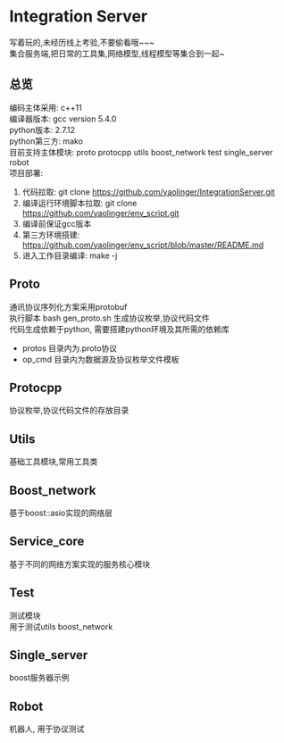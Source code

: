 # Integration Server
写着玩的,未经历线上考验,不要偷看哦~~~  
集合服务端,把日常的工具集,网络模型,线程模型等集合到一起~  

## 总览
编码主体采用: c++11  
编译器版本: gcc version 5.4.0  
python版本: 2.7.12  
python第三方: mako  
目前支持主体模块: proto protocpp utils boost_network test single_server robot  
项目部署:  
1. 代码拉取: git clone https://github.com/yaolinger/IntegrationServer.git  
2. 编译运行环境脚本拉取: git clone https://github.com/yaolinger/env_script.git  
3. 编译前保证gcc版本  
4. 第三方环境搭建: https://github.com/yaolinger/env_script/blob/master/README.md  
5. 进入工作目录编译: make -j  

## Proto
通讯协议序列化方案采用protobuf  
执行脚本 bash gen_proto.sh 生成协议枚举,协议代码文件  
代码生成依赖于python, 需要搭建python环境及其所需的依赖库  
* protos 目录内为.proto协议  
* op_cmd 目录内为数据源及协议枚举文件模板  
  
## Protocpp
协议枚举,协议代码文件的存放目录  

## Utils
基础工具模块,常用工具类  

## Boost_network
基于boost::asio实现的网络层  

## Service_core
基于不同的网络方案实现的服务核心模块  

## Test
测试模块  
用于测试utils boost_network  

## Single_server
boost服务器示例  

## Robot
机器人, 用于协议测试  
